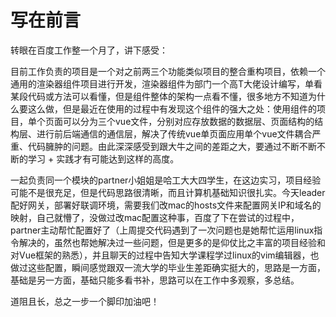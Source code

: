 # 写在前言

转眼在百度工作整一个月了，讲下感受：

目前工作负责的项目是一个对之前两三个功能类似项目的整合重构项目，依赖一个通用的渲染器组件项目进行开发，渲染器组件为部门一个高T大佬设计编写，单看某段代码或方法可以看懂，但是组件整体的架构一点看不懂，很多地方不知道为什么要这么做，但是最近在使用的过程中有发现这个组件的强大之处：使用组件的项目，单个页面可以分为三个vue文件，分别对应存放数据的数据层、页面结构的结构层、进行前后端通信的通信层，解决了传统vue单页面应用单个vue文件耦合严重、代码臃肿的问题。由此深深感受到跟大牛之间的差距之大，要通过不断不断不断的学习 + 实践才有可能达到这样的高度。

一起负责同一个模块的partner小姐姐是哈工大大四学生，在这边实习，项目经验可能不是很充足，但是代码思路很清晰，而且计算机基础知识很扎实。今天leader配好网关，部署好联调环境，需要我们改mac的hosts文件来配置网关IP和域名的映射，自己就懵了，没做过改mac配置这种事，百度了下在尝试的过程中，partner主动帮忙配置好了（上周提交代码遇到了一次问题也是她帮忙运用linux指令解决的，虽然也帮她解决过一些问题，但是更多的是仰仗比之丰富的项目经验和对Vue框架的熟悉），并且聊天的过程中告知大学课程学过linux的vim编辑器，也做过这些配置，瞬间感觉跟双一流大学的毕业生差距确实挺大的，思路是一方面，基础是另一方面，基础只能多看书补，思路可以在工作中多观察，多总结。

道阻且长，总之一步一个脚印加油吧！